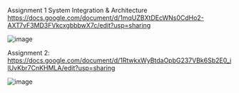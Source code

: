 Assignment 1 System Integration & Architecture https://docs.google.com/document/d/1mqUZBXtDEcWNs0CdHo2-AXT7vF3MD3FVkcxgbbbwX7c/edit?usp=sharing



![image](https://github.com/user-attachments/assets/01fca31f-b09f-4f71-b340-8ab6aa63e95d)



Assignment 2: https://docs.google.com/document/d/1RtwkxWyBtdaOpbG237VBk6Sb2E0_ilUvKbr7CnKHMLA/edit?usp=sharing

![image](https://github.com/user-attachments/assets/bf10663d-8813-4c88-8839-356fb4949044)


